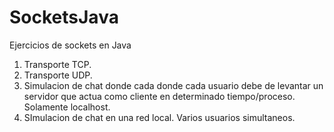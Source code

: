 # SocketsJava
Ejercicios de sockets en Java

1. Transporte TCP.
2. Transporte UDP.
3. Simulacion de chat donde cada donde cada usuario debe de levantar un servidor que actua como cliente en determinado tiempo/proceso. Solamente localhost.
4. SImulacion de chat en una red local. Varios usuarios simultaneos.
